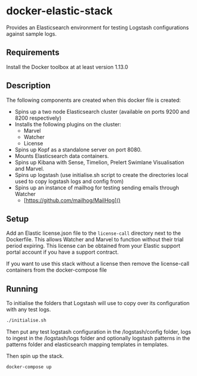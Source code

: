 # docker-elastic-stack

Provides an Elasticsearch environment for testing Logstash configurations
against sample logs.

## Requirements

Install the Docker toolbox at at least version 1.13.0

## Description

The following components are created when this docker file is created:

* Spins up a two node Elasticsearch cluster (available on ports 9200 and 8200 respectively)
* Installs the following plugins on the cluster:
   * Marvel
   * Watcher
   * License
* Spins up Kopf as a standalone server on port 8080.
* Mounts Elasticsearch data containers.
* Spins up Kibana with Sense, Timelion, Prelert Swimlane Visualisation and Marvel.
* Spins up logstash (use initialise.sh script to create the directories local used to copy logstash logs and config from)
* Spins up an instance of mailhog for testing sending emails through Watcher
   * [https://github.com/mailhog/MailHog]()

## Setup

Add an Elastic license.json file to the `license-call` directory next to the Dockerfile. This allows Watcher and Marvel to function without their trial period expiring. This license can be obtained
from your Elastic support portal account if you have a support contract.

If you want to use this stack without a license then remove the license-call containers from the docker-compose file

## Running

To initialise the folders that Logstash will use to copy over its configuration
with any test logs.

```bash
./initialise.sh
```

Then put any test logstash configuration in the /logstash/config folder, logs
to ingest in the /logstash/logs folder and optionally logstash patterns in the
patterns folder and elasticsearch mapping templates in templates.

Then spin up the stack.

```bash
docker-compose up
```
